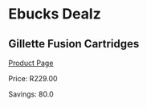 
# Ebucks Dealz
## Gillette Fusion Cartridges
[Product Page](https://www.ebucks.com/web/shop/productSelected.do?prodId=1081980260&catId=842820660)

Price: R229.00

Savings: 80.0


	